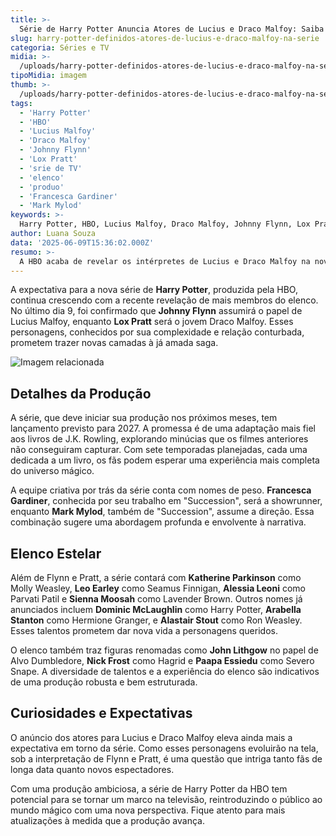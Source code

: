 ```yaml
---
title: >-
  Série de Harry Potter Anuncia Atores de Lucius e Draco Malfoy: Saiba Quem São
slug: harry-potter-definidos-atores-de-lucius-e-draco-malfoy-na-serie
categoria: Séries e TV
midia: >-
  /uploads/harry-potter-definidos-atores-de-lucius-e-draco-malfoy-na-serie-thumb.webp
tipoMidia: imagem
thumb: >-
  /uploads/harry-potter-definidos-atores-de-lucius-e-draco-malfoy-na-serie-thumb.webp
tags:
  - 'Harry Potter'
  - 'HBO'
  - 'Lucius Malfoy'
  - 'Draco Malfoy'
  - 'Johnny Flynn'
  - 'Lox Pratt'
  - 'srie de TV'
  - 'elenco'
  - 'produo'
  - 'Francesca Gardiner'
  - 'Mark Mylod'
keywords: >-
  Harry Potter, HBO, Lucius Malfoy, Draco Malfoy, Johnny Flynn, Lox Pratt, série de TV, elenco, produção, Francesca Gardiner, Mark Mylod
author: Luana Souza
data: '2025-06-09T15:36:02.000Z'
resumo: >-
  A HBO acaba de revelar os intérpretes de Lucius e Draco Malfoy na nova série de Harry Potter, com a produção programada para começar em breve. Descubra quais atores darão vida a esses icônicos personagens da saga.
---
```


A expectativa para a nova série de **Harry Potter**, produzida pela HBO, continua crescendo com a recente revelação de mais membros do elenco. No último dia 9, foi confirmado que **Johnny Flynn** assumirá o papel de Lucius Malfoy, enquanto **Lox Pratt** será o jovem Draco Malfoy. Esses personagens, conhecidos por sua complexidade e relação conturbada, prometem trazer novas camadas à já amada saga.

![Imagem relacionada](/uploads/harry-potter-definidos-atores-de-lucius-e-draco-malfoy-na-serie-0.png)

## Detalhes da Produção

A série, que deve iniciar sua produção nos próximos meses, tem lançamento previsto para 2027. A promessa é de uma adaptação mais fiel aos livros de J.K. Rowling, explorando minúcias que os filmes anteriores não conseguiram capturar. Com sete temporadas planejadas, cada uma dedicada a um livro, os fãs podem esperar uma experiência mais completa do universo mágico.

A equipe criativa por trás da série conta com nomes de peso. **Francesca Gardiner**, conhecida por seu trabalho em "Succession", será a showrunner, enquanto **Mark Mylod**, também de "Succession", assume a direção. Essa combinação sugere uma abordagem profunda e envolvente à narrativa.

## Elenco Estelar

Além de Flynn e Pratt, a série contará com **Katherine Parkinson** como Molly Weasley, **Leo Earley** como Seamus Finnigan, **Alessia Leoni** como Parvati Patil e **Sienna Moosah** como Lavender Brown. Outros nomes já anunciados incluem **Dominic McLaughlin** como Harry Potter, **Arabella Stanton** como Hermione Granger, e **Alastair Stout** como Ron Weasley. Esses talentos prometem dar nova vida a personagens queridos.

O elenco também traz figuras renomadas como **John Lithgow** no papel de Alvo Dumbledore, **Nick Frost** como Hagrid e **Paapa Essiedu** como Severo Snape. A diversidade de talentos e a experiência do elenco são indicativos de uma produção robusta e bem estruturada.

## Curiosidades e Expectativas

O anúncio dos atores para Lucius e Draco Malfoy eleva ainda mais a expectativa em torno da série. Como esses personagens evoluirão na tela, sob a interpretação de Flynn e Pratt, é uma questão que intriga tanto fãs de longa data quanto novos espectadores.

Com uma produção ambiciosa, a série de Harry Potter da HBO tem potencial para se tornar um marco na televisão, reintroduzindo o público ao mundo mágico com uma nova perspectiva. Fique atento para mais atualizações à medida que a produção avança.